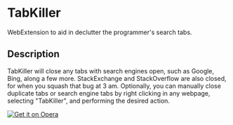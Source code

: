 # TabKiller
WebExtension to aid in declutter the programmer's search tabs. 

## Description
TabKiller will close any tabs with search engines open, such as Google, Bing, along a few more. StackExchange and StackOverflow are also closed, for when you squash that bug at 3 am. Optionally, you can manually close duplicate tabs or search engine tabs by right clicking in any webpage, selecting "TabKiller", and performing the desired action.

[![Get it on Opera](https://dev.opera.com/extensions/branding-guidelines/addons_206x58_en@2x.png)](https://addons.opera.com/en/extensions/details/tabkiller/)
